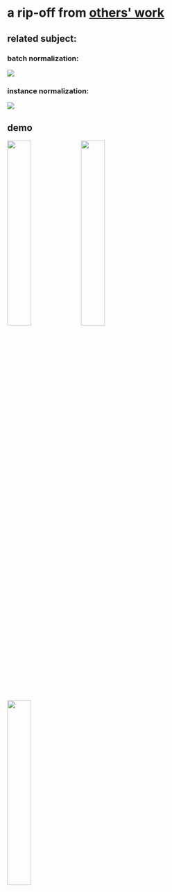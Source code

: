 # a rip-off from [others' work](https://github.com/lengstrom/fast-style-transfer)

<h2>related subject:</h2>
<h3>batch normalization:</h3>
<div align='left'>
  <img src='https://user-images.githubusercontent.com/35487258/50692626-82009000-106f-11e9-9906-2a1d726c1c14.jpg' >
</div>

<h3>instance normalization:</h3>
<div align='left'>
  <img src='https://user-images.githubusercontent.com/35487258/50692632-89279e00-106f-11e9-8362-6ae054fe3bd0.jpg' >
</div>

<h2>demo</h2>
<div>
  <img src='https://user-images.githubusercontent.com/35487258/52862026-1c73e900-316f-11e9-8d5b-d7e25778c9df.jpg' width='33%'>
  <img src='https://user-images.githubusercontent.com/35487258/52862070-331a4000-316f-11e9-8c56-d086782a1b3c.jpg' width='33%'>
  <img src='https://user-images.githubusercontent.com/35487258/52861701-44168180-316e-11e9-9e97-0ecfceee46ac.jpg' width='33%'>
</div>
